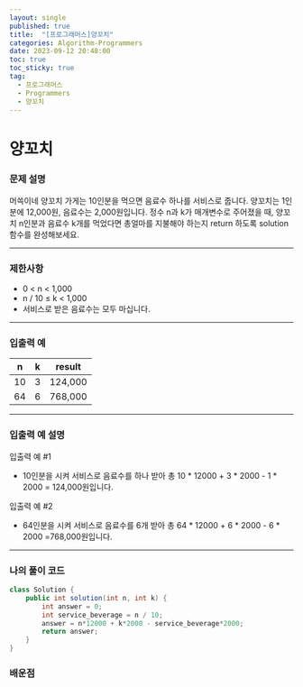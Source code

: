 ```yaml
---
layout: single
published: true
title:  "[프로그래머스]양꼬치"
categories: Algorithm-Programmers
date: 2023-09-12 20:48:00
toc: true
toc_sticky: true
tag:   
  - 프로그래머스
  - Programmers
  - 양꼬치
---
```


# 양꼬치

### 문제 설명

머쓱이네 양꼬치 가게는 10인분을 먹으면 음료수 하나를 서비스로 줍니다. 양꼬치는 1인분에 12,000원, 음료수는 2,000원입니다. 정수 n과 k가 매개변수로 주어졌을 때, 양꼬치 n인분과 음료수 k개를 먹었다면 총얼마를 지불해야 하는지 return 하도록 solution 함수를 완성해보세요.

----------------

### 제한사항

* 0 < n < 1,000
* n / 10 ≤ k < 1,000
* 서비스로 받은 음료수는 모두 마십니다.

----------------

### 입출력 예


|n	|k	|result|
|---|---|---|
|10	|3	|124,000|
|64	|6	|768,000|



  
----------------
### 입출력 예 설명

입출력 예 #1  

* 10인분을 시켜 서비스로 음료수를 하나 받아 총 10 * 12000 + 3 * 2000 - 1 * 2000 = 124,000원입니다.
  

입출력 예 #2  

* 64인분을 시켜 서비스로 음료수를 6개 받아 총 64 * 12000 + 6 * 2000 - 6 * 2000 =768,000원입니다.



----------------

### 나의 풀이 코드

```java
class Solution {
    public int solution(int n, int k) {
        int answer = 0;
        int service_beverage = n / 10;
        answer = n*12000 + k*2000 - service_beverage*2000;
        return answer;
    }
}
```
<p>

</p>



### 배운점

